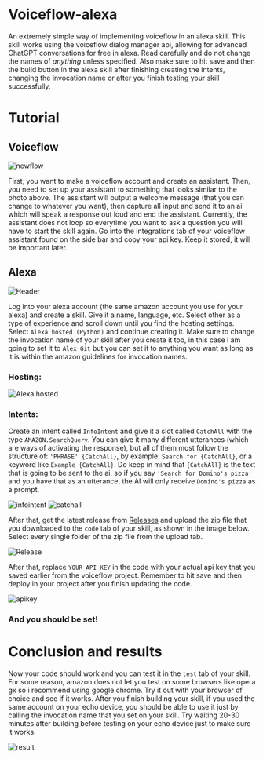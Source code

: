 # Voiceflow-alexa
An extremely simple way of implementing voiceflow in an alexa skill. This skill works using the voiceflow dialog manager api, allowing for advanced ChatGPT conversations for free in alexa. Read carefully and do not change the names of _anything_ unless specified. Also make sure to hit save and then the build button in the alexa skill after finishing creating the intents, changing the invocation name or after you finish testing your skill successfully.

# Tutorial

## Voiceflow
![newflow](https://github.com/mogapog/voiceflow-alexa/assets/139735921/2e9e4520-6702-4685-9d28-0b52d7df6b57)

First, you want to make a voiceflow account and create an assistant. Then, you need to set up your assistant to something that looks similar to the photo above. The assistant will output a welcome message (that you can change to whatever you want), then capture all input and send it to an ai which will speak a response out loud and end the assistant. Currently, the assistant does not loop so everytime you want to ask a question you will have to start the skill again. Go into the integrations tab of your voiceflow assistant found on the side bar and copy your api key. Keep it stored, it will be important later.

## Alexa

![Header](https://github.com/mogapog/voiceflow-alexa/assets/139735921/c0a3733c-9e3f-4c82-ae00-e0d489a4ffef)

Log into your alexa account (the same amazon account you use for your alexa) and create a skill. Give it a name, language, etc. Select other as a type of experience and scroll down until you find the hosting settings. Select `Alexa hosted (Python)` and continue creating it. Make sure to change the invocation name of your skill after you create it too, in this case i am going to set it to `Alex Git` but you can set it to anything you want as long as it is within the amazon guidelines for invocation names.

### Hosting:
![Alexa hosted](https://github.com/mogapog/voiceflow-alexa/assets/139735921/2b5cff61-95cd-4276-b16c-8c398cd10ba8)

### Intents:

Create an intent called `InfoIntent` and give it a slot called `CatchAll` with the type `AMAZON.SearchQuery`. You can give it many different utterances (which are ways of activating the response), but all of them most follow the structure of: `'PHRASE' {CatchAll}`, by example: `Search for {CatchAll}`, or a keyword like `Example {CatchAll}`. Do keep in mind that `{CatchAll}` is the text that is going to be sent to the ai, so if you say `'Search for Domino's pizza'` and you have that as an utterance, the AI will only receive `Domino's pizza` as a prompt.

![infointent](https://github.com/mogapog/voiceflow-alexa/assets/139735921/4045cb04-a7d4-4fbe-8f25-45e951bd3a3b)
![catchall](https://github.com/mogapog/voiceflow-alexa/assets/139735921/6551a9c3-a6a1-4e72-a904-51080129bd02)

After that, get the latest release from [Releases](https://github.com/mogapog/voiceflow-alexa/releases) and upload the zip file that you downloaded to the `code` tab of your skill, as shown in the image below. Select every single folder of the zip file from the upload tab.

![Release](https://github.com/mogapog/voiceflow-alexa/assets/139735921/7d225290-1a4f-4f41-9795-395b0d5b8e90)

After that, replace `YOUR_API_KEY` in the code with your actual api key that you saved earlier from the voiceflow project. Remember to hit save and then deploy in your project after you finish updating the code.

![apikey](https://github.com/mogapog/voiceflow-alexa/assets/139735921/0eac2d50-4544-41c6-8345-dce50799a184)

### And you should be set!

# Conclusion and results

Now your code should work and you can test it in the `test` tab of your skill. For some reason, amazon does not let you test on some browsers like opera gx so i recommend using google chrome. Try it out with your browser of choice and see if it works. After you finish building your skill, if you used the same account on your echo device, you should be able to use it just by calling the invocation name that you set on your skill. Try waiting 20-30 minutes after building before testing on your echo device just to make sure it works.

![result](https://github.com/mogapog/voiceflow-alexa/assets/139735921/d68c1c4f-8c6d-426b-a553-4cd16cf8ca41)
